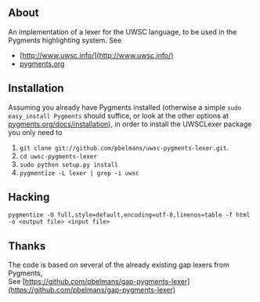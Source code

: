 About
-----

An implementation of a lexer for the UWSC language, to be used in the Pygments highlighting system. See

* [http://www.uwsc.info/](http://www.uwsc.info/)
* [pygments.org](http://pygments.org)

Installation
------------

Assuming you already have Pygments installed (otherwise a simple `sudo easy_install Pygments` should suffice, or look at the other options at [pygments.org/docs/installation](http://pygments.org/docs/installation/)), in order to install the UWSCLexer package you only need to

1. `git clone git://github.com/pbelmans/uwsc-pygments-lexer.git`.
2. `cd uwsc-pygments-lexer`
3. `sudo python setup.py install`
4. `pygmentize -L lexer | grep -i uwsc`

Hacking
-------

    pygmentize -O full,style=default,encoding=utf-8,linenos=table -f html -o <output file> <input file>

Thanks
------

The code is based on several of the already existing gap lexers from Pygments,  
See [https://github.com/pbelmans/gap-pygments-lexer](https://github.com/pbelmans/gap-pygments-lexer)

